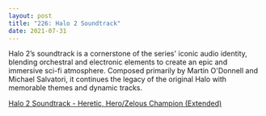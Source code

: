 ```yaml
---
layout: post
title: "226: Halo 2 Soundtrack"
date: 2021-07-31
---
```


Halo 2’s soundtrack is a cornerstone of the series' iconic audio identity, blending orchestral and electronic elements to create an epic and immersive sci-fi atmosphere. Composed primarily by Martin O'Donnell and Michael Salvatori, it continues the legacy of the original Halo with memorable themes and dynamic tracks.

[Halo 2 Soundtrack - Heretic, Hero/Zelous Champion (Extended)](https://youtu.be/TLPWFfkq3k0)  
